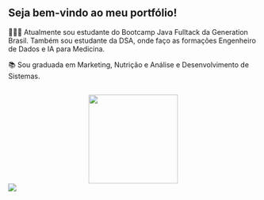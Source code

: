 ## Seja bem-vindo ao meu portfólio! 

👩🏻‍🎓 Atualmente sou estudante do Bootcamp Java Fulltack da Generation Brasil. 
Também sou estudante da DSA, onde faço as formações Engenheiro de Dados e IA para Medicina.

📚 Sou graduada em Marketing, Nutrição e Análise e Desenvolvimento de Sistemas.

                                                                                                                                                    
##
 <div align="center">
  <a href="https://github.com/misoliv">
  <img height="180em" src="https://github-readme-stats.vercel.app/api/top-langs/?username=misoliv&layout=compact&langs_count=7&theme=dracula"/>
</div>

<div> 
  <a href="https://www.linkedin.com/in/milenasoliv/" target="_blank"><img src="https://img.shields.io/badge/-LinkedIn-%230077B5?style=for-the-badge&logo=linkedin&logoColor=white" target="_blank"></a> 
</div>

